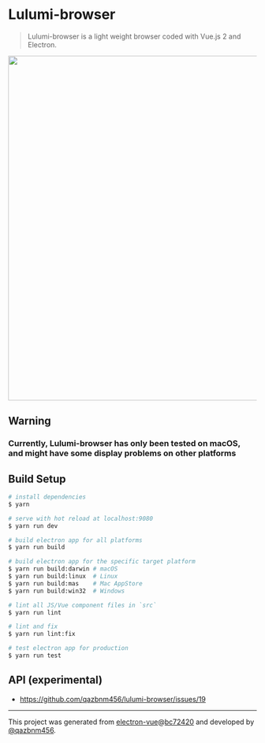 # Lulumi-browser

> Lulumi-browser is a light weight browser coded with Vue.js 2 and Electron.

<p align="center">
  <a href="http://i.imgur.com/9xLPLFK.png" target="_blank">
    <img src="http://i.imgur.com/9xLPLFK.png" width="700px">
  </a>
</p>

## Warning

### Currently, Lulumi-browser has only been tested on macOS, and might have some display problems on other platforms

## Build Setup

``` bash
# install dependencies
$ yarn

# serve with hot reload at localhost:9080
$ yarn run dev

# build electron app for all platforms
$ yarn run build

# build electron app for the specific target platform
$ yarn run build:darwin # macOS
$ yarn run build:linux  # Linux
$ yarn run build:mas    # Mac AppStore
$ yarn run build:win32  # Windows

# lint all JS/Vue component files in `src`
$ yarn run lint

# lint and fix
$ yarn run lint:fix

# test electron app for production
$ yarn run test
```

## API (experimental)

- https://github.com/qazbnm456/lulumi-browser/issues/19

---

This project was generated from [electron-vue](https://github.com/SimulatedGREG/electron-vue)@[bc72420](https://github.com/SimulatedGREG/electron-vue/commit/bc7242091e884c94df6eef6d2e5a424c2a93c8fa) and developed by [@qazbnm456](https://github.com/qazbnm456).
